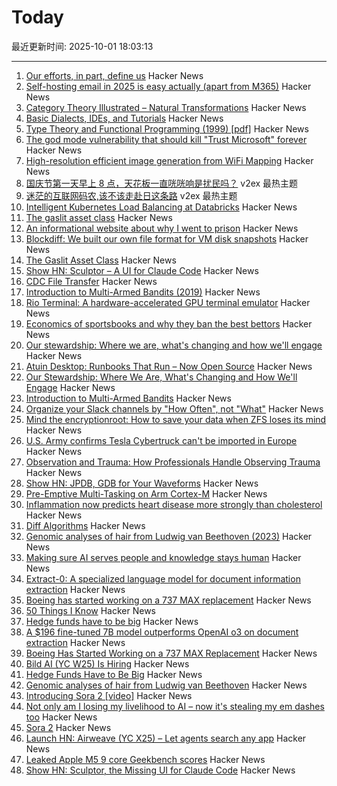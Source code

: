 # Today

最近更新时间: 2025-10-01 18:03:13

--- 
1. [Our efforts, in part, define us](https://weakty.com/posts/efforts/) Hacker News
2. [Self-hosting email in 2025 is easy actually (apart from M365)](https://mastodon.social/@whitequark/115298019560025791) Hacker News
3. [Category Theory Illustrated – Natural Transformations](https://abuseofnotation.github.io/category-theory-illustrated/11_natural_transformations/) Hacker News
4. [Basic Dialects, IDEs, and Tutorials](https://github.com/JohnBlood/awesome-basic) Hacker News
5. [Type Theory and Functional Programming (1999) [pdf]](https://www.cs.cornell.edu/courses/cs6110/2015sp/textbook/Simon%20Thompson%20textbook.pdf) Hacker News
6. [The god mode vulnerability that should kill "Trust Microsoft" forever](https://tide.org/blog/god-mode-vulnerability-microsoft-authorityless-security) Hacker News
7. [High-resolution efficient image generation from WiFi Mapping](https://arxiv.org/abs/2506.10605) Hacker News
8. [国庆节第一天早上 8 点，天花板一直咣咣响是扰民吗？](https://www.v2ex.com/t/1163000) v2ex 最热主题
9. [迷茫的互联网码农,该不该走赴日这条路](https://www.v2ex.com/t/1162986) v2ex 最热主题
10. [Intelligent Kubernetes Load Balancing at Databricks](https://www.databricks.com/blog/intelligent-kubernetes-load-balancing-databricks) Hacker News
11. [The gaslit asset class](https://blog.dshr.org/2025/09/the-gaslit-asset-class.html) Hacker News
12. [An informational website about why I went to prison](https://prison.josh.mn/) Hacker News
13. [Blockdiff: We built our own file format for VM disk snapshots](https://cognition.ai/blog/blockdiff) Hacker News
14. [The Gaslit Asset Class](https://blog.dshr.org/2025/09/the-gaslit-asset-class.html) Hacker News
15. [Show HN: Sculptor – A UI for Claude Code](https://imbue.com/sculptor/) Hacker News
16. [CDC File Transfer](https://github.com/google/cdc-file-transfer) Hacker News
17. [Introduction to Multi-Armed Bandits (2019)](https://arxiv.org/abs/1904.07272) Hacker News
18. [Rio Terminal: A hardware-accelerated GPU terminal emulator](https://rioterm.com/) Hacker News
19. [Economics of sportsbooks and why they ban the best bettors](https://www.dopaminemarkets.com/p/the-business-of-sports-betting-is) Hacker News
20. [Our stewardship: Where we are, what's changing and how we'll engage](https://rubycentral.org/news/our-stewardship-where-we-are-whats-changing-and-how-well-engage/) Hacker News
21. [Atuin Desktop: Runbooks That Run – Now Open Source](https://blog.atuin.sh/atuin-desktop-open-source/) Hacker News
22. [Our Stewardship: Where We Are, What's Changing and How We'll Engage](https://rubycentral.org/news/our-stewardship-where-we-are-whats-changing-and-how-well-engage/) Hacker News
23. [Introduction to Multi-Armed Bandits](https://arxiv.org/abs/1904.07272) Hacker News
24. [Organize your Slack channels by "How Often", not "What"](https://aggressivelyparaphrasing.me/2025/09/30/organize-your-slack-channels-by-how-often-not-what/) Hacker News
25. [Mind the encryptionroot: How to save your data when ZFS loses its mind](https://sambowman.tech/blog/posts/mind-the-encryptionroot-how-to-save-your-data-when-zfs-loses-its-mind/) Hacker News
26. [U.S. Army confirms Tesla Cybertruck can't be imported in Europe](https://electrek.co/2025/09/30/u-s-army-confirms-tesla-cybertruck-cant-be-imported-in-europe/) Hacker News
27. [Observation and Trauma: How Professionals Handle Observing Trauma](https://trainedobserver.substack.com/p/observation-and-trauma) Hacker News
28. [Show HN: JPDB, GDB for Your Waveforms](https://github.com/1024bees/dang) Hacker News
29. [Pre-Emptive Multi-Tasking on Arm Cortex-M](https://thejpster.org.uk/blog/blog-2025-09-28/) Hacker News
30. [Inflammation now predicts heart disease more strongly than cholesterol](https://www.empirical.health/blog/inflammation-and-heart-health/) Hacker News
31. [Diff Algorithms](https://flo.znkr.io/diff/) Hacker News
32. [Genomic analyses of hair from Ludwig van Beethoven (2023)](https://www.cell.com/current-biology/fulltext/S0960-9822(23)00181-1) Hacker News
33. [Making sure AI serves people and knowledge stays human](https://diff.wikimedia.org/2025/09/30/making-sure-ai-serves-people-and-knowledge-stays-human-wikimedia-foundation-publishes-a-human-rights-impact-assessment-on-the-interaction-of-ai-and-machine-learning-with-wikimedia-projects/) Hacker News
34. [Extract-0: A specialized language model for document information extraction](https://arxiv.org/abs/2509.22906) Hacker News
35. [Boeing has started working on a 737 MAX replacement](https://www.wsj.com/business/airlines/boeing-has-started-working-on-a-737-max-replacement-40a110df) Hacker News
36. [50 Things I Know](https://rebeccadai.substack.com/p/50-things-i-know) Hacker News
37. [Hedge funds have to be big](https://www.bloomberg.com/opinion/newsletters/2025-09-30/hedge-funds-have-to-be-big) Hacker News
38. [A $196 fine-tuned 7B model outperforms OpenAI o3 on document extraction](https://arxiv.org/abs/2509.22906) Hacker News
39. [Boeing Has Started Working on a 737 MAX Replacement](https://www.wsj.com/business/airlines/boeing-has-started-working-on-a-737-max-replacement-40a110df) Hacker News
40. [Bild AI (YC W25) Is Hiring](https://www.ycombinator.com/companies/bild-ai/jobs/m2ilR5L-founding-engineer-applied-ai) Hacker News
41. [Hedge Funds Have to Be Big](https://www.bloomberg.com/opinion/newsletters/2025-09-30/hedge-funds-have-to-be-big) Hacker News
42. [Genomic analyses of hair from Ludwig van Beethoven](https://www.cell.com/current-biology/fulltext/S0960-9822(23)00181-1) Hacker News
43. [Introducing Sora 2 [video]](https://www.youtube.com/watch?v=gzneGhpXwjU) Hacker News
44. [Not only am I losing my livelihood to AI – now it's stealing my em dashes too](https://www.theguardian.com/lifeandstyle/2025/oct/01/artificial-intelligence-em-dashes-ai-stealing-my-livelihood) Hacker News
45. [Sora 2](https://openai.com/index/sora-2/) Hacker News
46. [Launch HN: Airweave (YC X25) – Let agents search any app](https://github.com/airweave-ai/airweave) Hacker News
47. [Leaked Apple M5 9 core Geekbench scores](https://browser.geekbench.com/v6/cpu/14173685) Hacker News
48. [Show HN: Sculptor, the Missing UI for Claude Code](https://imbue.com/sculptor/) Hacker News
